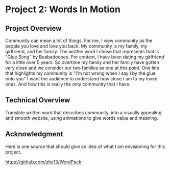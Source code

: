 # Project 2: Words In Motion


## Project Overview
Community can mean a lot of things. For me, I view community as the people you love and love you back. My community is my family, my girlfriend, and her family. The written word I chose that represents that is "Glue Song" by Beabadoobee. For context, I have been dating my girlfriend for a little over 5 years. So overtime my family and her family have gotten very close and we consider our two families as one at this point. One line that highlights my community is
"I'm not wrong when I say I by the glue onto you" I want the audience to understand how close I am to my loved ones. And how this is really the only community that I have.


## Technical Overview
Translate written word that describes community, into a visually appealing and smooth website, using animations to give words value and meaning. 

## Acknowledgment
Here is one source that should give an idea of what I am envisioning for this project.


https://github.com/zhe13/WordPack


